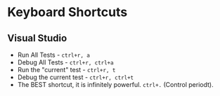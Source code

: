 # Keyboard Shortcuts

## Visual Studio

- Run All Tests - `ctrl+r, a` 
- Debug All Tests - `ctrl+r, ctrl+a`
- Run the "current" test - `ctrl+r, t`
- Debug the current test - `ctrl+r, ctrl+t`
- The BEST shortcut, it is infinitely powerful. `ctrl+.` (Control periodt).